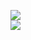 [![](https://img.shields.io/badge/Made%20With-Github%20Spray-lightgrey.svg?style=for-the-badge&logo=github)](https://github.com/Annihil/github-spray#1316)  
[![](https://i.imgur.com/2DrTn0Z.gif)](https://github.com/Annihil/github-spray)